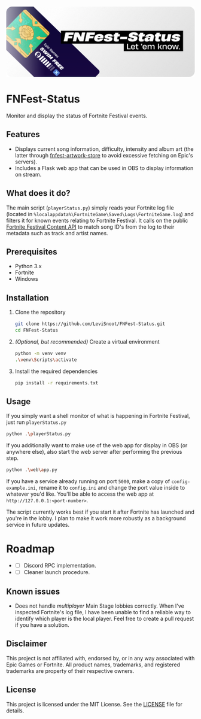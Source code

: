 ![](assets/gh-banner.png)

# FNFest-Status
Monitor and display the status of Fortnite Festival events.

## Features
- Displays current song information, difficulty, intensity and album art (the latter through [fnfest-artwork-store](https://github.com/LeviSnoot/fnfest-artwork-store) to avoid excessive fetching on Epic's servers).
- Includes a Flask web app that can be used in OBS to display information on stream.

## What does it do?
The main script (`playerStatus.py`) simply reads your Fortnite log file (located in `%localappdata%\FortniteGame\Saved\Logs\FortniteGame.log`) and filters it for known events relating to Fortnite Festival. It calls on the public [Fortnite Festival Content API](https://fortnitecontent-website-prod07.ol.epicgames.com/content/api/pages/fortnite-game/spark-tracks) to match song ID's from the log to their metadata such as track and artist names.

## Prerequisites
- Python 3.x
- Fortnite
- Windows

## Installation
1. Clone the repository
    ```sh
    git clone https://github.com/LeviSnoot/FNFest-Status.git
    cd FNFest-Status
    ```
2. *(Optional, but recommended)* Create a virtual environment
    ```sh
    python -m venv venv
    .\venv\Scripts\activate
    ```
3. Install the required dependencies
    ```sh
    pip install -r requirements.txt
    ```

## Usage

If you simply want a shell monitor of what is happening in Fortnite Festival, just run `playerStatus.py`
```sh
python .\playerStatus.py
```
If you additionally want to make use of the web app for display in OBS (or anywhere else), also start the web server after performing the previous step.

```sh
python .\web\app.py
```

If you have a service already running on port `5000`, make a copy of `config-example.ini`, rename it to `config.ini` and change the port value inside to whatever you'd like. You'll be able to access the web app at `http://127.0.0.1:<port-number>`.

The script currently works best if you start it after Fortnite has launched and you're in the lobby. I plan to make it work more robustly as a background service in future updates.

# Roadmap

- - [ ] Discord RPC implementation.
- - [ ] Cleaner launch procedure.

## Known issues
- Does not handle *multiplayer* Main Stage lobbies correctly. When I've inspected Fortnite's log file, I have been unable to find a reliable way to identify which player is the local player. Feel free to create a pull request if you have a solution. 

## Disclaimer

This project is not affiliated with, endorsed by, or in any way associated with Epic Games or Fortnite. All product names, trademarks, and registered trademarks are property of their respective owners.

## License

This project is licensed under the MIT License. See the [LICENSE](LICENSE) file for details.